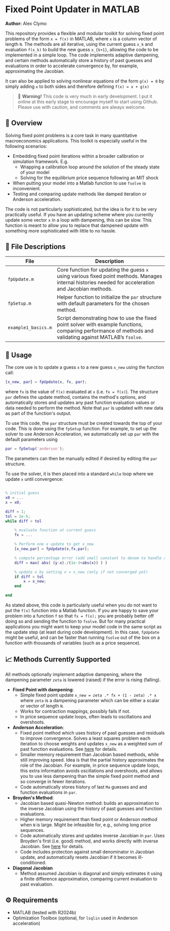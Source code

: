 # Fixed Point Updater in MATLAB

**Author:** Alex Clymo  

This repository provides a flexible and modular toolkit for solving fixed point problems of the form `x = f(x)` in MATLAB, where `x` is a column vector of length `N`. The methods are all iterative, using the current guess `x_k` and evaluation `f(x_k)` to build the new guess `x_{k+1}`, allowing the code to be implemented in a simple loop. The code implements adaptive dampening, and certain methods automatically store a history of past guesses and evaluations in order to accelerate convergence by, for example, approximating the Jacobian. 

It can also be applied to solving nonlinear equations of the form `g(x) = 0` by simply adding `x` to both sides and therefore defining `f(x) = x + g(x)`

> 🚧 **Warning!** This code is very much in early development. I put it online at this early stage to encourage myself to start using Github. Please use with caution, and comments are always welcome. 

## 🔧 Overview

Solving fixed point problems is a core task in many quantitative macroeconomics applications. This toolkit is especially useful in the following scenarios:

- Embedding fixed point iterations within a broader calibration or simulation framework. E.g.
    - Wrapping a calibration loop around the solution of the steady state of your model
    - Solving for the equilibrium price sequence following an MIT shock
- When putting your model into a Matlab function to use `fsolve` is inconvenient.
- Testing and comparing update methods like damped iteration or Anderson acceleration.

The code is not particularly sophisticated, but the idea is for it to be very practically useful. If you have an updating scheme where you currently update some vector `x` in a loop with dampening, this can be slow. This function is meant to allow you to replace that dampened update with something more sophisticated with little to no hassle. 

## 📁 File Descriptions

| File               | Description |
|--------------------|-------------|
| `fpUpdate.m`       | Core function for updating the guess `x` using various fixed point methods. Manages internal histories needed for acceleration and Jacobian methods. |
| `fpSetup.m`        | Helper function to initialize the `par` structure with default parameters for the chosen method. |
| `example1_basics.m`| Script demonstrating how to use the fixed point solver with example functions, comparing performance of methods and validating against MATLAB’s `fsolve`. |

## 🚀 Usage

The core use is to update a guess `x` to a new guess `x_new` using the function call:
```matlab
[x_new, par] = fpUpdate(x, fx, par);
```
where `fx` is the value of `f(x)` evaluated at `x` (i.e. `fx = f(x)`). The structure `par` defines the update method, contains the method's options, and automatically stores and updates any past function evaluation values or data needed to perform the method. Note that `par` is updated with new data as part of the function's output.

To use this code, the `par` structure must be created towards the top of your code. This is done using the `fpSetup` function. For example, to set up the solver to use Anderson Acceleration, we automatically set up `par` with the default parameters using
```matlab
par = fpSetup('anderson');
```
The parameters can then be manually edited if desired by editing the `par` structure. 

To use the solver, it is then placed into a standard `while` loop where we update `x` until convergence:
```matlab

% initial guess
x0 = ...
x = x0;

diff = 1;
tol = 1e-5;
while diff > tol

    % evaluate function at current guess
    fx = ...

    % Perform one x update to get x_new
    [x_new,par] = fpUpdate(x,fx,par);

    % compute percentage error (add small constant to denom to handle x=0)
    diff = max( abs( (y-x)./(1e-3+abs(x)) ) )

    % update x by setting x = x_new (only if not converged yet)
    if diff > tol
        x = x_new;
    end

end
```
As stated above, this code is particularly useful when you do not want to put the `f(x)` function into a Matlab function. If you are happy to save your problem into a function `f` so that `fx = f(x);` you are probably better off doing so and sending the function to `fsolve`. 
But for many practical applications you might want to keep your model code in the same script as the update step (at least during code development). In this case, `fpUpdate` might be useful, and can be faster than running `fsolve` out of the box on a function with thousands of variables (such as a price sequence).

## 📈 Methods Currently Supported

All methods optionally implement adaptive dampening, where the dampening parameter `zeta` is lowered (raised) if the error is rising (falling).

- **Fixed Point with dampening**:
    - Simple fixed point update `x_new = zeta .* fx + (1 - zeta) .* x` where `zeta` is a dampening parameter which can be either a scalar or vector of length `N`.
    - Works for contraction mappings, possibly fails if not. 
    - In price sequence update loops, often leads to oscillations and overshoots.
- **Anderson Acceleration**:
    - Fixed point method which uses history of past guesses and residuals to improve convergence. Solves a least squares problem each iteration to choose weights and updates `x_new` as a weighted sum of past function evaluations. See [here](https://en.wikipedia.org/wiki/Anderson_acceleration) for details.
    - Smaller memory requirement than Jacobian based methods, while still improving speed. Idea is that the partial history approximates the role of the Jacobian. For example, in price sequence update loops, this extra information avoids oscillations and overshoots, and allows you to use less dampening than the simple fixed point method and so converge in fewer iterations.
    - Code automatically stores history of last `Ma` guesses and and function evaluations in `par`. 
- **Broyden's Method**:
    - Jacobian based quasi-Newton method: builds an approximation to the inverse Jacobian using the history of past guesses and function evaluations. 
    - Higher memory requirement than fixed point or Anderson method when `N` is large. Might be infeasible for, e.g., solving long price sequences.
    - Code automatically stores and updates inverse Jacobian in `par`. Uses Broyden's first (i.e. good) method, and works directly with inverse Jacobian. See [here](https://en.wikipedia.org/wiki/Broyden%27s_method) for details.
    - Code includes protection against small denominator in Jacobian update, and automatically resets Jacobian if it becomes ill-conditioned.
- **Diagonal Jacobian**
    - Method assumed Jacobian is diagonal and simply estimates it using a finite difference approximation, comparing current evaluation to past evaluation. 

## ⚙️ Requirements

- MATLAB (tested with R2024b)
- Optimization Toolbox (optional, for `lsqlin` used in Anderson acceleration)
